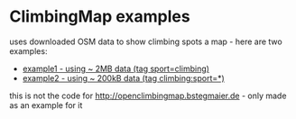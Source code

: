 ClimbingMap examples
===============

uses downloaded OSM data to show climbing spots a map - here are two examples:  
* [example1 - using ~ 2MB data (tag sport=climbing)](http://MartinKoeller.github.io/ClimbingMap/example1.html)
* [example2 - using ~ 200kB data (tag climbing:sport=*)](http://MartinKoeller.github.io/ClimbingMap/example2.html)


this is not the code for  http://openclimbingmap.bstegmaier.de - only made as an example for it

